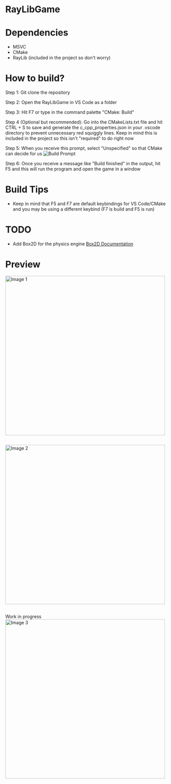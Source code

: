 # RayLibGame

# Dependencies
- MSVC
- CMake
- RayLib (included in the project so don't worry)

# How to build?
Step 1: Git clone the repository

Step 2: Open the RayLibGame in VS Code as a folder

Step 3: Hit F7 or type in the command palette "CMake: Build"

Step 4 (Optional but recommended): Go into the CMakeLists.txt file and hit CTRL + S to save and generate the c_cpp_properties.json in your .vscode directory to prevent unnecessary red squiggly lines. Keep in mind this is included in the project so this isn't "required" to do right now

Step 5: When you receive this prompt, select "Unspecified" so that CMake can decide for us
![Build Prompt](https://i.imgur.com/LyOWwyP.png)

Step 6: Once you receive a message like "Build finished" in the output, hit F5 and this will run the program and open the game in a window

# Build Tips
- Keep in mind that F5 and F7 are default keybindings for VS Code/CMake and you may be using a different keybind (F7 is build and F5 is run)

# TODO
- Add Box2D for the physics engine [Box2D Documentation](https://box2d.org/documentation/)

# Preview
<div style="display: flex; flex-wrap: wrap; gap: 30px;">
    <img src="https://i.imgur.com/27qZnh7.png" alt="Image 1" style="width: 500px; height: auto;">
    <img src="https://i.imgur.com/bJEC3vH.png" alt="Image 2" style="width: 500px; height: auto;">
    <div>
        <div>Work in progress<div/>
        <img src="https://i.imgur.com/0eEbQtP.png" alt="Image 3" style="width: 500px; height: auto;">
    </div>
</div>
